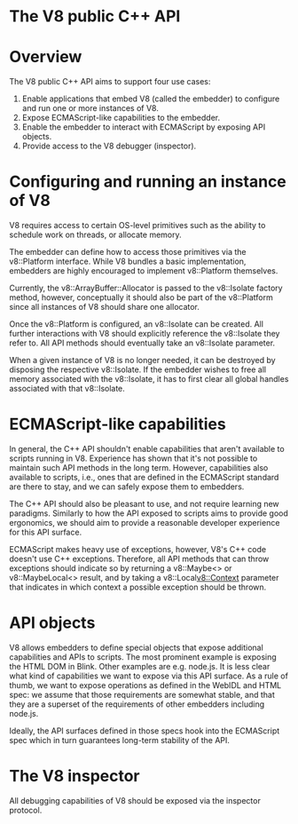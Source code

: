 # The V8 public C++ API

# Overview

The V8 public C++ API aims to support four use cases:

1. Enable applications that embed V8 (called the embedder) to configure and run
   one or more instances of V8.
2. Expose ECMAScript-like capabilities to the embedder.
3. Enable the embedder to interact with ECMAScript by exposing API objects.
4. Provide access to the V8 debugger (inspector).

# Configuring and running an instance of V8

V8 requires access to certain OS-level primitives such as the ability to
schedule work on threads, or allocate memory.

The embedder can define how to access those primitives via the v8::Platform
interface. While V8 bundles a basic implementation, embedders are highly
encouraged to implement v8::Platform themselves.

Currently, the v8::ArrayBuffer::Allocator is passed to the v8::Isolate factory
method, however, conceptually it should also be part of the v8::Platform since
all instances of V8 should share one allocator.

Once the v8::Platform is configured, an v8::Isolate can be created. All
further interactions with V8 should explicitly reference the v8::Isolate they
refer to. All API methods should eventually take an v8::Isolate parameter.

When a given instance of V8 is no longer needed, it can be destroyed by
disposing the respective v8::Isolate. If the embedder wishes to free all memory
associated with the v8::Isolate, it has to first clear all global handles
associated with that v8::Isolate.

# ECMAScript-like capabilities

In general, the C++ API shouldn't enable capabilities that aren't available to
scripts running in V8. Experience has shown that it's not possible to maintain
such API methods in the long term. However, capabilities also available to
scripts, i.e., ones that are defined in the ECMAScript standard are there to
stay, and we can safely expose them to embedders.

The C++ API should also be pleasant to use, and not require learning new
paradigms. Similarly to how the API exposed to scripts aims to provide good
ergonomics, we should aim to provide a reasonable developer experience for this
API surface.

ECMAScript makes heavy use of exceptions, however, V8's C++ code doesn't use C++
exceptions. Therefore, all API methods that can throw exceptions should indicate
so by returning a v8::Maybe<> or v8::MaybeLocal<> result, and by taking a
v8::Local<v8::Context> parameter that indicates in which context a possible
exception should be thrown.

# API objects

V8 allows embedders to define special objects that expose additional
capabilities and APIs to scripts. The most prominent example is exposing the
HTML DOM in Blink. Other examples are e.g. node.js. It is less clear what kind
of capabilities we want to expose via this API surface. As a rule of thumb, we
want to expose operations as defined in the WebIDL and HTML spec: we
assume that those requirements are somewhat stable, and that they are a
superset of the requirements of other embedders including node.js.

Ideally, the API surfaces defined in those specs hook into the ECMAScript spec
which in turn guarantees long-term stability of the API.

# The V8 inspector

All debugging capabilities of V8 should be exposed via the inspector protocol.
